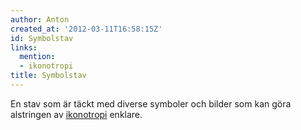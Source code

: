 ```yaml
---
author: Anton
created_at: '2012-03-11T16:58:15Z'
id: Symbolstav
links:
  mention:
  - ikonotropi
title: Symbolstav
---
```


En stav som är täckt med diverse symboler och bilder som kan göra alstringen av [ikonotropi]
enklare.

  [ikonotropi]: ikonotropi
